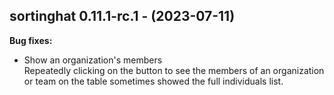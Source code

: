 ## sortinghat 0.11.1-rc.1 - (2023-07-11)

**Bug fixes:**

 * Show an organization's members\
   Repeatedly clicking on the button to see the members of an
   organization or team on the table sometimes showed the full
   individuals list.

